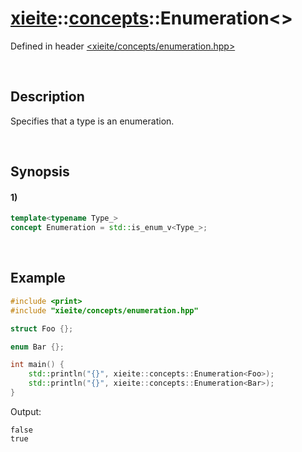 # [xieite](../../xieite.md)\:\:[concepts](../../concepts.md)\:\:Enumeration\<\>
Defined in header [<xieite/concepts/enumeration.hpp>](../../../include/xieite/concepts/enumeration.hpp)

&nbsp;

## Description
Specifies that a type is an enumeration.

&nbsp;

## Synopsis
#### 1)
```cpp
template<typename Type_>
concept Enumeration = std::is_enum_v<Type_>;
```

&nbsp;

## Example
```cpp
#include <print>
#include "xieite/concepts/enumeration.hpp"

struct Foo {};

enum Bar {};

int main() {
    std::println("{}", xieite::concepts::Enumeration<Foo>);
    std::println("{}", xieite::concepts::Enumeration<Bar>);
}
```
Output:
```
false
true
```
